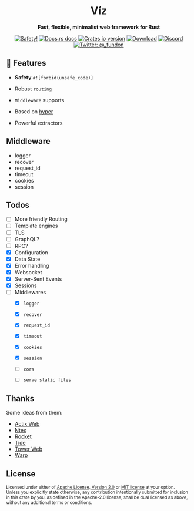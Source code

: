 <h1 align="center">Víz</h1>

<div align="center">
  <p><strong>Fast, flexible, minimalist web framework for Rust</strong></p>
</div>

<div align="center">
  <!-- Safety -->
  <a href="/">
    <img src="https://img.shields.io/badge/-safety!-success?style=flat-square"
      alt="Safety!" /></a>
  <!-- Docs.rs docs -->
  <a href="https://docs.rs/viz">
    <img src="https://img.shields.io/badge/docs-latest-blue.svg?style=flat-square"
      alt="Docs.rs docs" /></a>
  <!-- Crates version -->
  <a href="https://crates.io/crates/viz">
    <img src="https://img.shields.io/crates/v/viz.svg?style=flat-square"
    alt="Crates.io version" /></a>
  <!-- Downloads -->
  <a href="https://crates.io/crates/viz">
    <img src="https://img.shields.io/crates/d/viz.svg?style=flat-square"
      alt="Download" /></a>
  <!-- Discord -->
  <a href="https://discord.gg/cjX2KX">
     <img src="https://img.shields.io/discord/699908392105541722?logo=discord&style=flat-square"
     alt="Discord"></a>
  <!-- Twitter -->
  <a href="https://twitter.com/_fundon">
    <img src="https://img.shields.io/badge/twitter-@__fundon-blue.svg?style=flat-square"
      alt="Twitter: @_fundon" /></a>
</div>

## 🦀 Features

* **Safety** `#![forbid(unsafe_code)]`

* Robust `routing`

* `Middleware` supports

* Based on [hyper](https://hyper.rs/)

* Powerful extractors

## Middleware

* logger
* recover
* request_id
* timeout
* cookies
* session

## Todos

* [ ] More friendly Routing
* [ ] Template engines
* [ ] TLS
* [ ] GraphQL?
* [ ] RPC?
* [x] Configuration
* [x] Data State
* [x] Error handling
* [x] Websocket
* [x] Server-Sent Events
* [x] Sessions
* [ ] Middlewares
    * [x] `logger`
    * [x] `recover`
    * [x] `request_id`
    * [x] `timeout`
    * [x] `cookies`
    * [x] `session`
    * [ ] `cors`
    * [ ] `serve static files`


## Thanks

Some ideas from them:

* [Actix Web](https://docs.rs/actix-web/)
* [Ntex](https://docs.rs/ntex/)
* [Rocket](https://docs.rs/rocket/)
* [Tide](https://docs.rs/tide/)
* [Tower Web](https://docs.rs/tower-web/)
* [Warp](https://docs.rs/warp/)

## License

<sup>
Licensed under either of <a href="LICENSE-APACHE">Apache License, Version
2.0</a> or <a href="LICENSE-MIT">MIT license</a> at your option.
</sup>

<br>

<sub>
Unless you explicitly state otherwise, any contribution intentionally submitted
for inclusion in this crate by you, as defined in the Apache-2.0 license, shall
be dual licensed as above, without any additional terms or conditions.
</sub>
